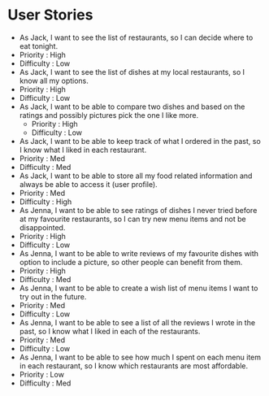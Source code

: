 # User Stories

 * As Jack, I want to see the list of restaurants, so I can decide where to eat tonight.
  * Priority : High
  * Difficulty : Low
 * As Jack, I want to see the list of dishes at my local restaurants, so I know all my options.
  * Priority : High
  * Difficulty : Low
 * As Jack, I want to be able to compare two dishes and based on the ratings and possibly pictures pick the one I like more.
	* Priority : High
	* Difficulty : Low
 * As Jack, I want to be able to keep track of what I ordered in the past, so I know what I liked in each restaurant.
  * Priority : Med
  * Difficulty : Med
 * As Jack, I want to be able to store all my food related information and always be able to access it (user profile).
  * Priority : Med
  * Difficulty : High
 * As Jenna, I want to be able to see ratings of dishes I never tried before at my favourite restaurants, so I can try new menu items and not be disappointed.
  * Priority : High
  * Difficulty : Low
 * As Jenna, I want to be able to write reviews of my favourite dishes with option to include a picture, so other people can benefit from them.
  * Priority : High
  * Difficulty : Med
 * As Jenna, I want to be able to create a wish list of menu items I want to try out in the future.
  * Priority : Med
  * Difficulty : Low
 * As Jenna, I want to be able to see a list of all the reviews I wrote in the past, so I know what I liked in each of the restaurants.
  * Priority : Med
  * Difficulty : Low
 * As Jenna, I want to be able to see how much I spent on each menu item in each restaurant, so I know which restaurants are most affordable.
  * Priority : Low
  * Difficulty : Med
